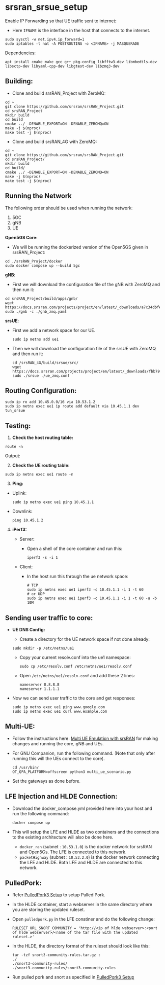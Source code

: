 # srsran_srsue_setup

Enable IP Forwarding so that UE traffic sent to internet:
 - Here `IFNAME` is the interface in the host that connects to the internet.

```
sudo sysctl -w net.ipv4.ip_forward=1
sudo iptables -t nat -A POSTROUTING -o <IFNAME> -j MASQUERADE
```

Dependencies:

```
apt install cmake make gcc g++ pkg-config libfftw3-dev libmbedtls-dev libsctp-dev libyaml-cpp-dev libgtest-dev libzmq3-dev
```

## Building:
 - Clone and build srsRAN_Project with ZeroMQ:

```
cd ~
git clone https://github.com/srsran/srsRAN_Project.git
cd srsRAN_Project
mkdir build
cd build
cmake ../ -DENABLE_EXPORT=ON -DENABLE_ZEROMQ=ON
make -j $(nproc)
make test -j $(nproc)
```

- Clone and build srsRAN_4G with ZeroMQ:

```
cd ~
git clone https://github.com/srsran/srsRAN_Project.git
cd srsRAN_Project/
mkdir build
cd build/
cmake ../ -DENABLE_EXPORT=ON -DENABLE_ZEROMQ=ON
make -j $(nproc)
make test -j $(nproc)
```

## Running the Network

The following order should be used when running the network:
1. 5GC
2. gNB
3. UE

**Open5GS Core**:

 - We will be running the dockerized version of the Open5GS given in srsRAN_Project:
   
```
cd ./srsRAN_Project/docker
sudo docker compose up --build 5gc
```

**gNB**:

- First we will download the configuration file of the gNB with ZeroMQ and then run it:

```
cd srsRAN_Project/build/apps/gnb/
wget https://docs.srsran.com/projects/project/en/latest/_downloads/a7c34dbfee2b765503a81edd2f02ec22/gnb_zmq.yaml
sudo ./gnb -c ./gnb_zmq.yaml
```

**srsUE**:
- First we add a network space for our UE.
   ```
   sudo ip netns add ue1
   ```
- Then we will download the configuration file of the srsUE with ZeroMQ and then run it:

   ```
   cd /srsRAN_4G/build/srsue/src/
   wget https://docs.srsran.com/projects/project/en/latest/_downloads/fbb79b4ff222d1829649143ca4cf1446/ue_zmq.conf
   sudo ./srsue ./ue_zmq.conf
   ```
## Routing Configuration:

```
sudo ip ro add 10.45.0.0/16 via 10.53.1.2
sudo ip netns exec ue1 ip route add default via 10.45.1.1 dev tun_srsue
```

## Testing:
1. **Check the host routing table:**

```
route -n
```

Output: 

2. **Check the UE routing table:**

```
sudo ip netns exec ue1 route -n
```

3. **Ping:**
 - Uplink:
   
   ```
   sudo ip netns exec ue1 ping 10.45.1.1
   ```
   
 - Downlink:
   
   ```
   ping 10.45.1.2
   ```
   
4. **iPerf3:**
   - Server:
      - Open a shell of the core container and run this:
        
        ```
        iperf3 -s -i 1
        ```
        
   - Client:
     - In the host run this through the ue network space:

          ```
          # TCP
          sudo ip netns exec ue1 iperf3 -c 10.45.1.1 -i 1 -t 60
          # or UDP
          sudo ip netns exec ue1 iperf3 -c 10.45.1.1 -i 1 -t 60 -u -b 10M
          ```
          
## Sending user traffic to core:
 - **UE DNS Config:**
   - Create a directory for the UE network space if not done already:
    
    ```
    sudo mkdir -p /etc/netns/ue1
    ```
    
   - Copy your current resolv.conf into the ue1 namespace:
     
     ```
     sudo cp /etc/resolv.conf /etc/netns/ue1/resolv.conf
     ```
     
   - Open `/etc/netns/ue1/resolv.conf` and add these 2 lines:
     
     ```
     nameserver 8.8.8.8
     nameserver 1.1.1.1
     ```
   
  - Now we can send user traffic to the core and get responses:
   
    ```
    sudo ip netns exec ue1 ping www.google.com    
    sudo ip netns exec ue1 curl www.example.com
    ```

## Multi-UE:
 - Follow the instructions here: [Multi UE Emulation with srsRAN](https://docs.srsran.com/projects/project/en/latest/tutorials/source/srsUE/source/index.html#multi-ue-emulation) for making changes and running ṭhe core, gNB and UEs.
 - For GNU Companion, run the following command. (Note that only after running this will the UEs connect to the core).

   ```
   cd /usr/bin/
   QT_QPA_PLATFORM=offscreen python3 multi_ue_scenario.py
   ```
  
 - Set the gateways as done before.

## LFE Injection and HLDE Connection:
- Download the docker_compose.yml provided here into your host and run the following command:
  
  ```
  docker compose up
  ```
  
- This will setup the LFE and HLDE as two containers and the connections to the existing architecture will also be done here.
   - `docker_ran` (subnet : `10.53.1.0`) is the docker network for srsRAN and Open5Gs. The LFE is connected to this network. 
   - `packetHighway` (subnet : `10.53.2.0`) is the docker network connecting the LFE and HLDE. Both LFE and HLDE are connected to this network.

   
## PulledPork:
 - Refer [PulledPork3 Setup](https://github.com/shirkdog/pulledpork3) to setup Pulled Pork.
 - In the HLDE container, start a webserver in the same directory where you are storing the updated ruleset.
 - Open `pulledpork.py` in the LFE conatiner and do the following change:

   ```
   RULESET_URL_SNORT_COMMUNITY = 'http://<ip of hlde webserver>:<port of hlde webserver>/<name of the tar file with the updated ruleset.>'
   ```

 - In the HLDE, the directory format of the ruleset should look like this:

   ```
   tar -tzf snort3-community-rules.tar.gz :
   ./
   ./snort3-community-rules/
   ./snort3-community-rules/snort3-community.rules
   ```
  
 - Run pulled pork and snort as specified in [PulledPork3 Setup](https://github.com/shirkdog/pulledpork3)
   

